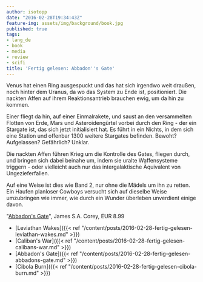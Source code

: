 ```yaml
---
author: isotopp
date: "2016-02-28T19:34:43Z"
feature-img: assets/img/background/book.jpg
published: true
tags:
- lang_de
- book
- media
- review
- scifi
title: 'Fertig gelesen: Abbadon''s Gate'
---
```

Venus hat einen Ring ausgespuckt und das hat sich irgendwo weit draußen, noch hinter dem Uranus, da wo das System zu Ende ist, positioniert. Die nackten Affen auf ihrem Reaktionsantrieb brauchen ewig, um da hin zu kommen.

Einer fliegt da hin, auf einer Einmalrakete, und saust an den versammelten Flotten von Erde, Mars und Asteroidengürtel vorbei durch den Ring - der ein Stargate ist, das sich jetzt initialisiert hat. Es führt in ein Nichts, in dem sich eine Station und offenbar 1300 weitere Stargates befinden. Bewoht? Aufgelassen? Gefährlich? Unklar.

Die nackten Affen führen Krieg um die Kontrolle des Gates, fliegen durch, und bringen sich dabei beinahe um, indem sie uralte Waffensysteme triggern - oder vielleicht auch nur das intergalaktische Äquivalent von Ungezieferfallen.

Auf eine Weise ist dies wie Band 2, nur ohne die Mädels um ihn zu retten. Ein Haufen planloser Cowboys versucht sich auf dieselbe Weise umzubringen wie immer, wie durch ein Wunder überleben unverdient einige davon.

"[Abbadon's Gate](http://www.amazon.de/dp/B009SQ018I)", James S.A. Corey, EUR 8.99

- [Leviathan Wakes]({{< ref "/content/posts/2016-02-28-fertig-gelesen-leviathan-wakes.md" >}})
- [Caliban's War]({{< ref "/content/posts/2016-02-28-fertig-gelesen-calibans-war.md" >}})
- [Abbadon's Gate]({{< ref "/content/posts/2016-02-28-fertig-gelesen-abbadons-gate.md" >}})
- [Cibola Burn]({{< ref "/content/posts/2016-02-28-fertig-gelesen-cibola-burn.md" >}})
